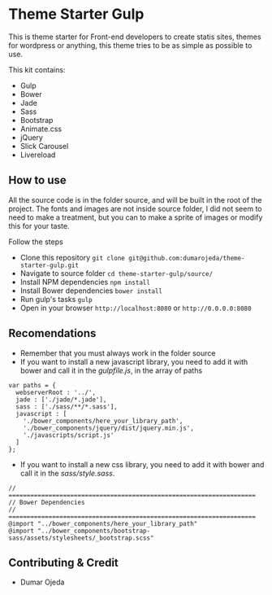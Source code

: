 # Theme Starter Gulp
This is theme starter for Front-end developers to create statis sites, themes for wordpress or anything, this theme tries to be as simple as possible to use.

This kit contains:

* Gulp
* Bower
* Jade
* Sass
* Bootstrap
* Animate.css
* jQuery
* Slick Carousel
* Livereload

## How to use
All the source code is in the folder source, and will be built in the root of the project.
The fonts and images are not inside source folder, I did not seem to need to make a treatment, but you can to make a sprite of images or modify this for your taste.

Follow the steps

* Clone this repository  `git clone git@github.com:dumarojeda/theme-starter-gulp.git`
* Navigate to source folder  `cd theme-starter-gulp/source/`
* Install NPM dependencies  `npm install`
* Install Bower dependencies  `bower install`
* Run gulp's tasks  `gulp`
* Open in your browser `http://localhost:8080`  or `http://0.0.0.0:8080`

## Recomendations
* Remember that you must always work in the folder source
* If you want to install a new javascript library, you need to add it with bower and call it in the *gulpfile.js*, in the array of paths
```
var paths = {
  webserverRoot : '../',
  jade : ['./jade/*.jade'],
  sass : ['./sass/**/*.sass'],
  javascript : [
    './bower_components/here_your_library_path',
    './bower_components/jquery/dist/jquery.min.js',
    './javascripts/script.js'
  ]
};
```
* If you want to install a new css library, you need to add it with bower and call it in the *sass/style.sass*.
```
// ====================================================================
// Bower Dependencies
// ====================================================================
@import "../bower_components/here_your_library_path"
@import "../bower_components/bootstrap-sass/assets/stylesheets/_bootstrap.scss"
```

## Contributing & Credit
* Dumar Ojeda
